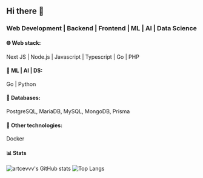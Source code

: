## Hi there 👋

### Web Development | Backend | Frontend | ML | AI | Data Science

#### 🌐 Web stack:
Next JS | Node.js | Javascript | Typescript | Go | PHP

#### 🤖 ML | AI | DS:
Go | Python

#### 📂 Databases:
PostgreSQL, MariaDB, MySQL, MongoDB, Prisma

#### 🐳 Other technologies:
Docker

#### 📊 Stats
![artcevvv's GitHub stats](https://github-readme-stats.vercel.app/api?username=artcevvv&show_icons=true&theme=radical)
![Top Langs](https://github-readme-stats.vercel.app/api/top-langs/?username=artcevvv&layout=pie)
